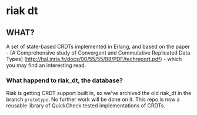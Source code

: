 # riak dt

## WHAT?

A set of state-based CRDTs implemented in Erlang, and based on the paper -
[A Comprehensive study of Convergent and Commutative Replicated Data Types]
(http://hal.inria.fr/docs/00/55/55/88/PDF/techreport.pdf) - which you
may find an interesting read.

### What happend to riak_dt, the database?

Riak is getting CRDT support built in, so we've archived the old
riak_dt in the branch `prototype`. No further work will be done on
it. This repo is now a reusable library of QuickCheck tested
implementations of CRDTs.


